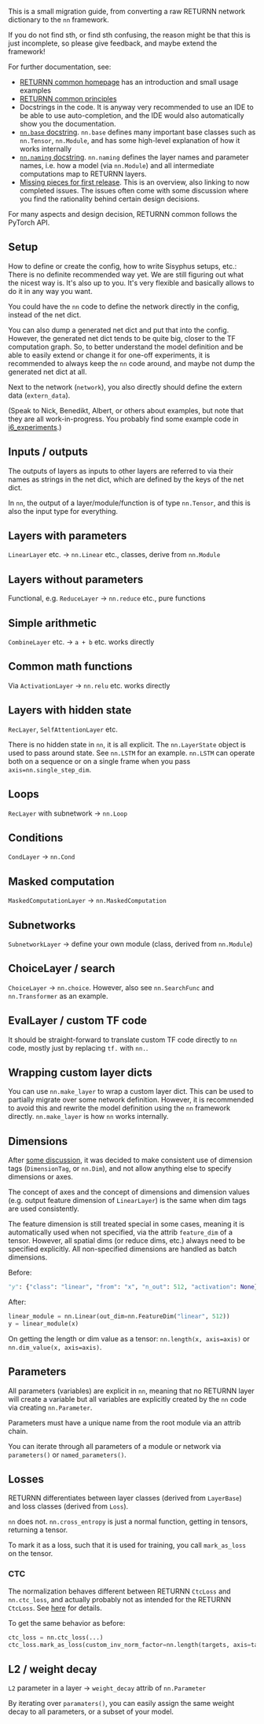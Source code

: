 This is a small migration guide, from converting a raw RETURNN network dictionary to the `nn` framework.

If you do not find sth, or find sth confusing,
the reason might be that this is just incomplete,
so please give feedback, and maybe extend the framework!

For further documentation, see:

* [RETURNN common homepage](https://github.com/rwth-i6/returnn_common) has an introduction and small usage examples
* [RETURNN common principles](https://github.com/rwth-i6/returnn_common/wiki/RETURNN-common-principles)
* Docstrings in the code. It is anyway very recommended to use an IDE to be able to use auto-completion, and the IDE would also automatically show you the documentation.
* [`nn.base` docstring](https://github.com/rwth-i6/returnn_common/blob/main/nn/base.py). `nn.base` defines many important base classes such as `nn.Tensor`, `nn.Module`, and has some high-level explanation of how it works internally
* [`nn.naming` docstring](https://github.com/rwth-i6/returnn_common/blob/main/nn/naming.py). `nn.naming` defines the layer names and parameter names, i.e. how a model (via `nn.Module`) and all intermediate computations map to RETURNN layers.
* [Missing pieces for first release](https://github.com/rwth-i6/returnn_common/issues/32). This is an overview, also linking to now completed issues. The issues often come with some discussion where you find the rationality behind certain design decisions.

For many aspects and design decision, RETURNN common follows the PyTorch API.


## Setup

How to define or create the config,
how to write Sisyphus setups, etc.:
There is no definite recommended way yet.
We are still figuring out what the nicest way is.
It's also up to you.
It's very flexible and basically allows
to do it in any way you want.

You could have the `nn` code to define the network
directly in the config,
instead of the net dict.

You can also dump a generated net dict
and put that into the config.
However, the generated net dict tends to be quite big,
closer to the TF computation graph.
So, to better understand the model definition
and be able to easily extend or change it
for one-off experiments,
it is recommended to always keep the `nn` code around,
and maybe not dump the generated net dict at all.

Next to the network (`network`),
you also directly should define
the extern data (`extern_data`).

(Speak to Nick, Benedikt, Albert, or others about examples, but note that they are all work-in-progress. You probably find some example code in [i6_experiments](https://github.com/rwth-i6/i6_experiments/).)


## Inputs / outputs

The outputs of layers
as inputs to other layers
are referred to via their names as strings
in the net dict,
which are defined by the keys of the net dict.

In `nn`, the output of a layer/module/function
is of type `nn.Tensor`,
and this is also the input type for everything.


## Layers with parameters

`LinearLayer` etc.
-> `nn.Linear` etc., classes, derive from `nn.Module`


## Layers without parameters

Functional, e.g. `ReduceLayer`
-> `nn.reduce` etc., pure functions


## Simple arithmetic

`CombineLayer` etc.
-> `a + b` etc. works directly


## Common math functions

Via `ActivationLayer`
-> `nn.relu` etc. works directly


## Layers with hidden state

`RecLayer`, `SelfAttentionLayer` etc.

There is no hidden state in `nn`, it is all explicit.
The `nn.LayerState` object is used to pass around state.
See `nn.LSTM` for an example.
`nn.LSTM` can operate both on a sequence or on a single frame when you pass `axis=nn.single_step_dim`.


## Loops

`RecLayer` with subnetwork
-> `nn.Loop`


## Conditions

`CondLayer`
-> `nn.Cond`


## Masked computation

`MaskedComputationLayer`
-> `nn.MaskedComputation`


## Subnetworks

`SubnetworkLayer`
-> define your own module (class, derived from `nn.Module`)


## ChoiceLayer / search

`ChoiceLayer` -> `nn.choice`.
However, also see `nn.SearchFunc` and `nn.Transformer` as an example.


## EvalLayer / custom TF code

It should be straight-forward
to translate custom TF code
directly to `nn` code,
mostly just by replacing `tf.` with `nn.`.


## Wrapping custom layer dicts

You can use `nn.make_layer` to wrap a custom layer dict.
This can be used to partially migrate over some network definition.
However, it is recommended to avoid this and rewrite the model definition using the `nn` framework directly.
`nn.make_layer` is how `nn` works internally.


## Dimensions

After [some discussion](https://github.com/rwth-i6/returnn_common/issues/17),
it was decided to make consistent use of dimension tags (`DimensionTag`, or `nn.Dim`),
and not allow anything else to specify dimensions or axes.

The concept of axes and the concept of dimensions and dimension values (e.g. output feature dimension of `LinearLayer`) is the same when dim tags are used consistently.

The feature dimension is still treated special in some cases,
meaning it is automatically used when not specified,
via the attrib `feature_dim` of a tensor.
However, all spatial dims (or reduce dims, etc.) always need to be specified explicitly.
All non-specified dimensions are handled as batch dimensions.

Before:
```python
"y": {"class": "linear", "from": "x", "n_out": 512, "activation": None}
```
After:
```python
linear_module = nn.Linear(out_dim=nn.FeatureDim("linear", 512))
y = linear_module(x)
```

On getting the length or dim value as a tensor:
`nn.length(x, axis=axis)`
or `nn.dim_value(x, axis=axis)`.


## Parameters

All parameters (variables) are explicit in `nn`,
meaning that no RETURNN layer will create a variable
but all variables are explicitly created by the `nn` code
via creating `nn.Parameter`.

Parameters must have a unique name from the root module via an attrib chain.

You can iterate through all parameters of a module or network
via `parameters()` or `named_parameters()`.


## Losses

RETURNN differentiates between layer classes
(derived from `LayerBase`)
and loss classes (derived from `Loss`).

`nn` does not.
`nn.cross_entropy` is just a normal function,
getting in tensors, returning a tensor.

To mark it as a loss, such that it is used for training,
you call `mark_as_loss` on the tensor.

### CTC

The normalization behaves different between RETURNN `CtcLoss` and `nn.ctc_loss`,
and actually probably not as intended for the RETURNN `CtcLoss`.
See [here](https://github.com/rwth-i6/returnn/issues/1077#issuecomment-1184929542) for details.

To get the same behavior as before:
```python
ctc_loss = nn.ctc_loss(...)
ctc_loss.mark_as_loss(custom_inv_norm_factor=nn.length(targets, axis=targets_time_dim))
```


## L2 / weight decay

`L2` parameter in a layer
-> `weight_decay` attrib of `nn.Parameter`

By iterating over `paramaters()`,
you can easily assign the same weight decay
to all parameters, or a subset of your model.
